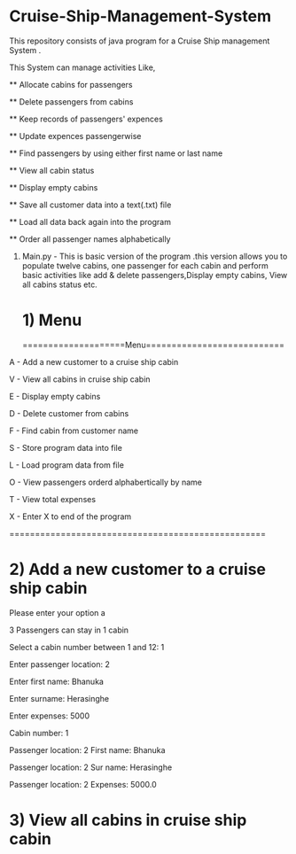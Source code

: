 # Cruise-Ship-Management-System

This repository consists of java program for a Cruise Ship management System .

This System can manage activities Like,

** Allocate cabins for passengers

** Delete passengers from cabins

** Keep records of passengers' expences

** Update expences passengerwise

** Find passengers by using either first name or last name

** View all cabin status

** Display empty cabins

** Save all customer data into a text(.txt) file

** Load all data back again into the program

** Order all passenger names alphabetically

1) Main.py - This is basic version of the program .this version allows you to populate twelve cabins, one passenger for each cabin and perform basic activities like add & delete passengers,Display empty cabins, View all cabins status etc.

   <h1> 1) Menu </h1>

   ====================Menu===========================
   
A - Add a new customer to a cruise ship cabin

V - View all cabins in cruise ship cabin

E - Display empty cabins

D - Delete customer from cabins

F - Find cabin from customer name

S - Store program data into file

L - Load program data from file

O - View passengers orderd alphabertically by name

T - View total expenses

X - Enter X to end of  the program

==================================================

<h1> 2) Add a new customer to a cruise ship cabin</h1>

Please enter your option 
a

3 Passengers can stay in 1 cabin

Select a cabin number between 1 and 12: 1

Enter passenger location: 2

Enter first name: Bhanuka

Enter surname: Herasinghe

Enter expenses: 5000

Cabin number: 1

Passenger location: 2 First name: Bhanuka

Passenger location: 2 Sur name: Herasinghe

Passenger location: 2 Expenses: 5000.0

<h1> 3) View all cabins in cruise ship cabin </h1>


